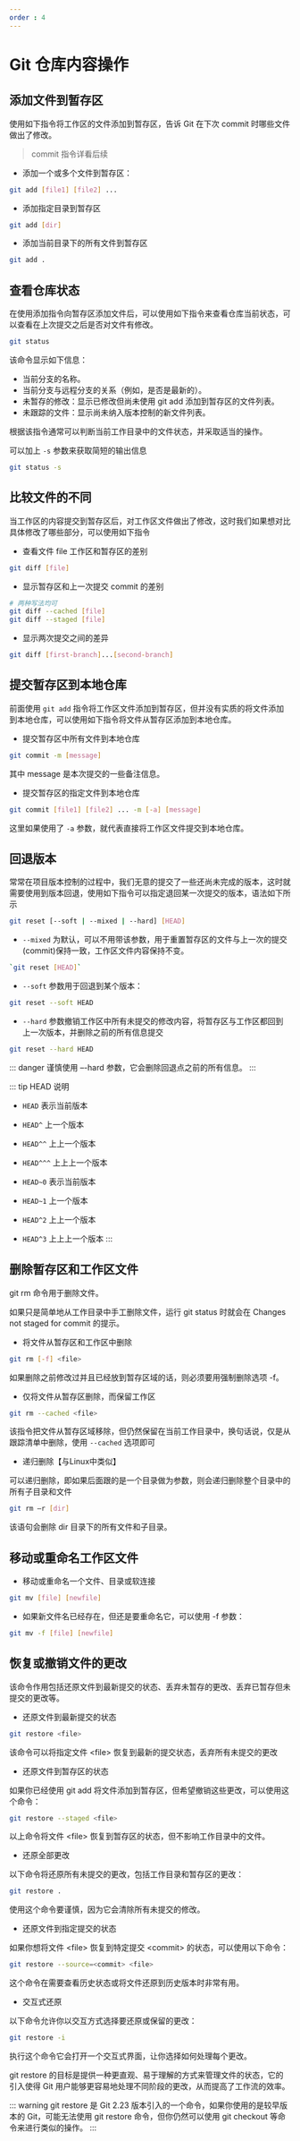 ```yaml
---
order : 4
---
```


# Git 仓库内容操作

## 添加文件到暂存区

使用如下指令将工作区的文件添加到暂存区，告诉 Git 在下次 commit 时哪些文件做出了修改。

> commit 指令详看后续

- 添加一个或多个文件到暂存区：

```sh
git add [file1] [file2] ...
```
- 添加指定目录到暂存区

```sh
git add [dir]
```
- 添加当前目录下的所有文件到暂存区

```sh
git add .
```

## 查看仓库状态

在使用添加指令向暂存区添加文件后，可以使用如下指令来查看仓库当前状态，可以查看在上次提交之后是否对文件有修改。

```sh
git status
```

该命令显示如下信息：
- 当前分支的名称。
- 当前分支与远程分支的关系（例如，是否是最新的）。
- 未暂存的修改：显示已修改但尚未使用 git add 添加到暂存区的文件列表。
- 未跟踪的文件：显示尚未纳入版本控制的新文件列表。

根据该指令通常可以判断当前工作目录中的文件状态，并采取适当的操作。

可以加上 `-s` 参数来获取简短的输出信息

```sh
git status -s
```

## 比较文件的不同

当工作区的内容提交到暂存区后，对工作区文件做出了修改，这时我们如果想对比具体修改了哪些部分，可以使用如下指令

- 查看文件 file 工作区和暂存区的差别

```sh
git diff [file]
```

- 显示暂存区和上一次提交 commit 的差别

```sh
# 两种写法均可
git diff --cached [file]
git diff --staged [file]
```
- 显示两次提交之间的差异

```sh
git diff [first-branch]...[second-branch]
```

## 提交暂存区到本地仓库

前面使用 `git add` 指令将工作区文件添加到暂存区，但并没有实质的将文件添加到本地仓库，可以使用如下指令将文件从暂存区添加到本地仓库。

- 提交暂存区中所有文件到本地仓库

```sh
git commit -m [message]
```
其中 message 是本次提交的一些备注信息。

- 提交暂存区的指定文件到本地仓库

```sh
git commit [file1] [file2] ... -m [-a] [message] 
```

这里如果使用了 `-a` 参数，就代表直接将工作区文件提交到本地仓库。

## 回退版本

常常在项目版本控制的过程中，我们无意的提交了一些还尚未完成的版本，这时就需要使用到版本回退，使用如下指令可以指定退回某一次提交的版本，语法如下所示

```sh
git reset [--soft | --mixed | --hard] [HEAD]
```

- `--mixed` 为默认，可以不用带该参数，用于重置暂存区的文件与上一次的提交(commit)保持一致，工作区文件内容保持不变。

```sh
`git reset [HEAD]`
```
- `--soft` 参数用于回退到某个版本：

```sh
git reset --soft HEAD
```
- `--hard` 参数撤销工作区中所有未提交的修改内容，将暂存区与工作区都回到上一次版本，并删除之前的所有信息提交

```sh
git reset --hard HEAD
```

::: danger 
谨慎使用 –-hard 参数，它会删除回退点之前的所有信息。
:::


::: tip HEAD 说明

- `HEAD` 表示当前版本
- `HEAD^` 上一个版本
- `HEAD^^` 上上一个版本
- `HEAD^^^` 上上上一个版本

- `HEAD~0` 表示当前版本
- `HEAD~1` 上一个版本
- `HEAD^2` 上上一个版本
- `HEAD^3` 上上上一个版本
:::
## 删除暂存区和工作区文件
git rm 命令用于删除文件。

如果只是简单地从工作目录中手工删除文件，运行 git status 时就会在 Changes not staged for commit 的提示。

- 将文件从暂存区和工作区中删除
```sh
git rm [-f] <file>
```
如果删除之前修改过并且已经放到暂存区域的话，则必须要用强制删除选项 -f。
- 仅将文件从暂存区删除，而保留工作区
```sh
git rm --cached <file>
```
该指令把文件从暂存区域移除，但仍然保留在当前工作目录中，换句话说，仅是从跟踪清单中删除，使用 `--cached` 选项即可

- 递归删除【与Linux中类似】

可以递归删除，即如果后面跟的是一个目录做为参数，则会递归删除整个目录中的所有子目录和文件

```sh
git rm –r [dir]
```

该语句会删除 dir 目录下的所有文件和子目录。

## 移动或重命名工作区文件

- 移动或重命名一个文件、目录或软连接

```sh
git mv [file] [newfile] 
```

- 如果新文件名已经存在，但还是要重命名它，可以使用 -f 参数：

```sh
git mv -f [file] [newfile]
```

## 	恢复或撤销文件的更改

该命令作用包括还原文件到最新提交的状态、丢弃未暂存的更改、丢弃已暂存但未提交的更改等。

- 还原文件到最新提交的状态

```sh
git restore <file>
```

该命令可以将指定文件 \<file\> 恢复到最新的提交状态，丢弃所有未提交的更改

- 还原文件到暂存区的状态

如果你已经使用 git add 将文件添加到暂存区，但希望撤销这些更改，可以使用这个命令：

```sh
git restore --staged <file>
```

以上命令将文件 \<file\> 恢复到暂存区的状态，但不影响工作目录中的文件。

- 还原全部更改

以下命令将还原所有未提交的更改，包括工作目录和暂存区的更改：

```sh
git restore .
```

使用这个命令要谨慎，因为它会清除所有未提交的修改。

- 还原文件到指定提交的状态

如果你想将文件 \<file\> 恢复到特定提交 \<commit\> 的状态，可以使用以下命令：
```sh
git restore --source=<commit> <file>
```
这个命令在需要查看历史状态或将文件还原到历史版本时非常有用。

- 交互式还原

以下命令允许你以交互方式选择要还原或保留的更改：

```sh
git restore -i
```
执行这个命令它会打开一个交互式界面，让你选择如何处理每个更改。

git restore 的目标是提供一种更直观、易于理解的方式来管理文件的状态，它的引入使得 Git 用户能够更容易地处理不同阶段的更改，从而提高了工作流的效率。

::: warning 
git restore 是 Git 2.23 版本引入的一个命令，如果你使用的是较早版本的 Git，可能无法使用 git restore 命令，但你仍然可以使用 git checkout 等命令来进行类似的操作。
:::